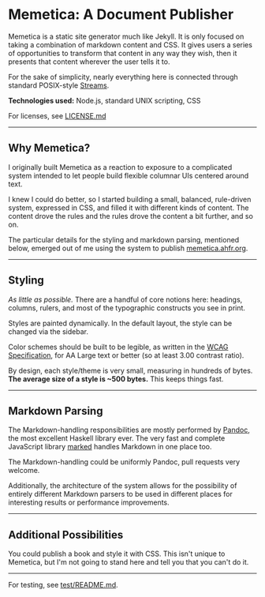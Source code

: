 # Memetica: A Document Publisher

Memetica is a static site generator much like Jekyll. It is only focused on
taking a combination of markdown content and CSS. It gives users
a series of opportunities to transform that content in any way they wish,
then it presents that content wherever the user tells it to.

For the sake of simplicity, nearly everything here is connected through
standard POSIX-style [Streams](https://en.wikipedia.org/wiki/Standard_streams).

**Technologies used:** Node.js, standard UNIX scripting, CSS

For licenses, see [LICENSE.md](LICENSE.md)

---

## Why Memetica?

I originally built Memetica as a reaction to exposure to a complicated system
intended to let people build flexible columnar UIs centered around text.

I knew I could do better, so I started building a small, balanced, rule-driven
system, expressed in CSS, and filled it with different kinds of content. The
content drove the rules and the rules drove the content a bit further,
and so on.

The particular details for the styling and markdown parsing, mentioned below,
emerged out of me using the system to publish
[memetica.ahfr.org](https://memetica.ahfr.org).

---

## Styling

_As little as possible._ There are a handful of core notions here: headings,
columns, rulers, and most of the typographic constructs you see in print.

Styles are painted dynamically. In the default layout, the style can be changed
via the sidebar.

Color schemes should be built to be legible, as written in the
[WCAG Specification](https://www.w3.org/TR/WCAG20/#visual-audio-contrast),
for AA Large text or better (so at least 3.00 contrast ratio).

By design, each style/theme is very small, measuring in hundreds of bytes.
**The average size of a style is ~500 bytes.** This keeps things fast.

---

## Markdown Parsing

The Markdown-handling responsibilities are mostly performed by
[Pandoc](https://github.com/jgm/pandoc), the most excellent Haskell library ever.
The very fast and complete JavaScript library
[marked](https://github.com/chjj/marked) handles Markdown in one place too.

The Markdown-handling could be uniformly Pandoc, pull requests very welcome.

Additionally, the architecture of the system allows for the possibility of entirely
different Markdown parsers to be used in different places for interesting results
or performance improvements.

---

## Additional Possibilities

You could publish a book and style it with CSS. This isn't unique to Memetica,
but I'm not going to stand here and tell you that you can't do it.

---

For testing, see [test/README.md](test/README.md).
